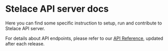 # Stelace API server docs

Here you can find some specific instruction to setup, run and contribute to Stelace API server.

For details about API endpoints, please refer to our [API Reference](https://docs.api.stelace.com), updated after each release.
